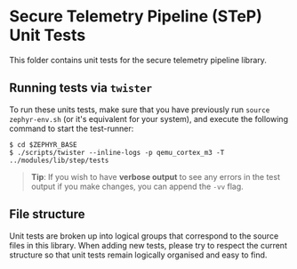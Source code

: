 # Secure Telemetry Pipeline (STeP) Unit Tests

This folder contains unit tests for the secure telemetry pipeline library.

## Running tests via `twister`

To run these units tests, make sure that you have previously run
`source zephyr-env.sh` (or it's equivalent for your system), and
execute the following command to start the test-runner:

```
$ cd $ZEPHYR_BASE
$ ./scripts/twister --inline-logs -p qemu_cortex_m3 -T ../modules/lib/step/tests
```

> **Tip**: If you wish to have **verbose output** to see any errors in
  the test output if you make changes, you can append the `-vv` flag.

## File structure

Unit tests are broken up into logical groups that correspond to the source
files in this library. When adding new tests, please try to respect the current
structure so that unit tests remain logically organised and easy to find.
